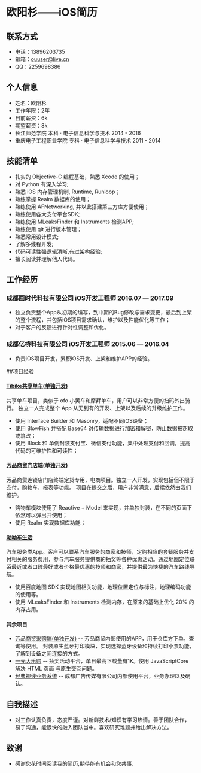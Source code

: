 # 欧阳杉——iOS简历

## 联系方式
* 电话：13896203735
* 邮箱：ouuser@live.cn
* QQ：2259698386
 
## 个人信息
* 姓名：欧阳杉	
* 工作年限：2年
* 目前薪资：6k
* 期望薪资：8k
* 长江师范学院           本科 · 电子信息科学与技术    2014 - 2016
* 重庆电子工程职业学院    专科 · 电子信息科学与技术    2011 - 2014

## 技能清单

* 扎实的 Objective-C 编程基础，熟悉 Xcode 的使用；
* 对 Python 有深入学习;
* 熟悉 iOS 内存管理机制, Runtime, Runloop；
* 熟练掌握 Realm 数据库的使用；
* 熟练使用 AFNetworking, 并以此搭建第三方库方便使用；
* 熟练使用各大支付平台SDK;
* 熟练使用 MLeaksFinder 和 Instruments 检测APP;
* 熟练使用 git 进行版本管理；
* 熟悉常用设计模式;
* 了解多线程开发;
* 代码可读性强逻辑清晰,有过架构经验;
* 擅长阅读并理解他人代码。

## 工作经历
### 成都画时代科技有限公司  iOS开发工程师   2016.07 — 2017.09

* 独立负责整个App从初期的编写，到中期的Bug修改与需求变更，最后到上架的整个流程，并包括iOS项目需求确认，维护以及性能优化等工作；
* 对于客户的反馈进行针对性调整和优化。  

### 成都亿桥科技有限公司	  iOS开发工程师   2015.06 — 2016.04

* 负责iOS项目开发，累积iOS开发、上架和维护APP的经验。

##项目经验
#### [Tibike共享单车(单独开发)](https://itunes.apple.com/cn/app/tibike/id1221822385?l=zh&ls=1&mt=8) 

共享单车项目，类似于 ofo 小黄车和摩拜单车，用户可以非常方便的扫码外出骑行。
独立一人完成整个 App 从无到有的开发、上架以及后续的升级维护工作。

* 使用 Interface Builder 和 Masonry，适配不同iOS设备；
* 使用 BlowFish 并搭配 Base64 对传输数据进行加密和解密，防止数据被窃取或篡改；
* 使用 Block 和 单例封装支付宝、微信支付功能，集中处理支付和回调，提高代码的可维护性和可读性；

#### [芳品商贸门店端(单独开发)](https://itunes.apple.com/cn/app/%E8%8A%B3%E5%93%81%E5%95%86%E8%B4%B8%E9%97%A8%E5%BA%97%E7%AB%AF/id1197963132?l=zh&ls=1&mt=8)  

芳品商贸连锁店门店终端定货专用，电商项目。独立一人开发，实现包括但不限于支付，购物车，报表等功能。
项目在提交之后，用户非常满意，后续依然由我们维护。

* 购物车模块使用了 Reactive + Model 来实现，并单独封装，在不同的页面下依然可以弹出并使用；   
* 使用 Realm 实现数据库功能；

#### [呦呦车生活](https://itunes.apple.com/app/id1073407938)  

汽车服务类App。客户可以联系汽车服务的商家和技师，定购相应的套餐服务并支付相关的服务费用，参与汽车服务提供商的抽奖等各种优惠活动。通过地图定位联系最近或者口碑最好或者价格最优惠的技师和商家，并提供最为快捷的汽车路线导航。

* 使用百度地图 SDK 实现地图相关功能，地理位置定位与标注，地理编码功能的使用等。  
* 使用 MLeaksFinder 和 Instruments 检测内存，在原来的基础上优化 20% 的内存占用。

#### 其余项目
* [芳品商贸采购端(单独开发)](https://itunes.apple.com/cn/app/%E8%8A%B3%E5%93%81%E5%95%86%E8%B4%B8%E9%87%87%E8%B4%AD%E7%AB%AF/id1197958662?l=zh&ls=1&mt=8) -- 芳品商贸内部使用的APP，用于仓库方下单，查询等使用。 封装原生蓝牙打印模块，实现选择蓝牙设备和持续打印小票功能，了解到设备之间连接的方式。 
* [一元大乐购](https://itunes.apple.com/cn/app/%E4%B8%80%E5%85%83%E5%A4%A7%E4%B9%90%E8%B4%AD/id1076104630?l=zh&ls=1&mt=8) --  抽奖活动平台，单日最高下载量有1K。使用 JavaScriptCore 解决 HTML 页面 与原生交互问题。
* [经典视线业务系统](https://itunes.apple.com/us/app/%E7%BB%8F%E5%85%B8%E8%A7%86%E7%BA%BF%E4%B8%9A%E5%8A%A1%E7%B3%BB%E7%BB%9F/id1144443316?l=zh&ls=1&mt=8) -- 成都广告传媒有限公司内部使用平台，业务办理以及确认。

## 自我描述

* 对工作认真负责，态度严谨。对新鲜技术/知识有学习热情。善于团队合作，易于沟通，能很快的融入团队当中。喜欢研究难题并给出解决方法。

## 致谢

* 感谢您花时间阅读我的简历,期待能有机会和您共事.
